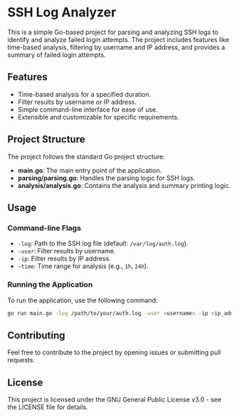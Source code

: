 # SSH Log Analyzer

This is a simple Go-based project for parsing and analyzing SSH logs to identify and analyze failed login attempts. The project includes features like time-based analysis, filtering by username and IP address, and provides a summary of failed login attempts.
## Features

- Time-based analysis for a specified duration.
- Filter results by username or IP address.
- Simple command-line interface for ease of use.
- Extensible and customizable for specific requirements.

## Project Structure

The project follows the standard Go project structure:

- **main.go**: The main entry point of the application.
- **parsing/parsing.go**: Handles the parsing logic for SSH logs.
- **analysis/analysis.go**: Contains the analysis and summary printing logic.

## Usage

### Command-line Flags

- `-log`: Path to the SSH log file (default: `/var/log/auth.log`).
- `-user`: Filter results by username.
- `-ip`: Filter results by IP address.
- `-time`: Time range for analysis (e.g., `1h`, `24h`).

### Running the Application

To run the application, use the following command:

```bash
go run main.go -log /path/to/your/auth.log -user <username> -ip <ip_address> -time 24h
```
## Contributing
Feel free to contribute to the project by opening issues or submitting pull requests.

## License
This project is licensed under the GNU General Public License v3.0 - see the LICENSE file for details.
